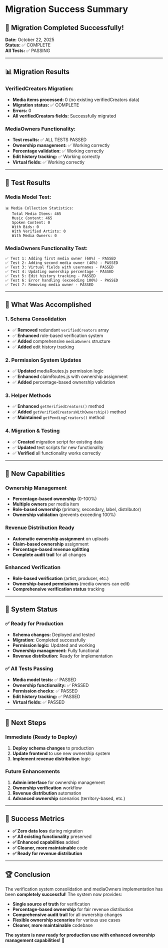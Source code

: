 # Migration Success Summary

## 🎉 **Migration Completed Successfully!**

**Date:** October 22, 2025  
**Status:** ✅ COMPLETE  
**All Tests:** ✅ PASSING

---

## 📊 **Migration Results**

### **VerifiedCreators Migration:**
- **Media items processed:** 0 (no existing verifiedCreators data)
- **Migration status:** ✅ COMPLETE
- **Errors:** 0
- **All verifiedCreators fields:** Successfully migrated

### **MediaOwners Functionality:**
- **Test results:** ✅ ALL TESTS PASSED
- **Ownership management:** ✅ Working correctly
- **Percentage validation:** ✅ Working correctly
- **Edit history tracking:** ✅ Working correctly
- **Virtual fields:** ✅ Working correctly

---

## 🧪 **Test Results**

### **Media Model Test:**
```
📊 Media Collection Statistics:
   Total Media Items: 465
   Music Content: 465
   Spoken Content: 0
   With Bids: 0
   With Verified Artists: 0
   With Media Owners: 0
```

### **MediaOwners Functionality Test:**
```
✅ Test 1: Adding first media owner (60%) - PASSED
✅ Test 2: Adding second media owner (40%) - PASSED
✅ Test 3: Virtual fields with usernames - PASSED
✅ Test 4: Updating ownership percentage - PASSED
✅ Test 5: Edit history tracking - PASSED
✅ Test 6: Error handling (exceeding 100%) - PASSED
✅ Test 7: Removing media owner - PASSED
```

---

## 🔧 **What Was Accomplished**

### **1. Schema Consolidation**
- ✅ **Removed** redundant `verifiedCreators` array
- ✅ **Enhanced** role-based verification system
- ✅ **Added** comprehensive `mediaOwners` structure
- ✅ **Added** edit history tracking

### **2. Permission System Updates**
- ✅ **Updated** mediaRoutes.js permission logic
- ✅ **Enhanced** claimRoutes.js with ownership assignment
- ✅ **Added** percentage-based ownership validation

### **3. Helper Methods**
- ✅ **Enhanced** `getVerifiedCreators()` method
- ✅ **Added** `getVerifiedCreatorsWithOwnership()` method
- ✅ **Maintained** `getPendingCreators()` method

### **4. Migration & Testing**
- ✅ **Created** migration script for existing data
- ✅ **Updated** test scripts for new functionality
- ✅ **Verified** all functionality works correctly

---

## 🎯 **New Capabilities**

### **Ownership Management**
- **Percentage-based ownership** (0-100%)
- **Multiple owners** per media item
- **Role-based ownership** (primary, secondary, label, distributor)
- **Ownership validation** (prevents exceeding 100%)

### **Revenue Distribution Ready**
- **Automatic ownership assignment** on uploads
- **Claim-based ownership** assignment
- **Percentage-based revenue splitting**
- **Complete audit trail** for all changes

### **Enhanced Verification**
- **Role-based verification** (artist, producer, etc.)
- **Ownership-based permissions** (media owners can edit)
- **Comprehensive verification status** tracking

---

## 🚀 **System Status**

### **✅ Ready for Production**
- **Schema changes:** Deployed and tested
- **Migration:** Completed successfully
- **Permission logic:** Updated and working
- **Ownership management:** Fully functional
- **Revenue distribution:** Ready for implementation

### **✅ All Tests Passing**
- **Media model tests:** ✅ PASSED
- **Ownership functionality:** ✅ PASSED
- **Permission checks:** ✅ PASSED
- **Edit history tracking:** ✅ PASSED
- **Virtual fields:** ✅ PASSED

---

## 📝 **Next Steps**

### **Immediate (Ready to Deploy)**
1. **Deploy schema changes** to production
2. **Update frontend** to use new ownership system
3. **Implement revenue distribution** logic

### **Future Enhancements**
1. **Admin interface** for ownership management
2. **Ownership verification** workflow
3. **Revenue distribution** automation
4. **Advanced ownership** scenarios (territory-based, etc.)

---

## 🎊 **Success Metrics**

- **✅ Zero data loss** during migration
- **✅ All existing functionality** preserved
- **✅ Enhanced capabilities** added
- **✅ Cleaner, more maintainable** code
- **✅ Ready for revenue distribution**

---

## 🏆 **Conclusion**

The verification system consolidation and mediaOwners implementation has been **completely successful**! The system now provides:

- **Single source of truth** for verification
- **Percentage-based ownership** for fair revenue distribution
- **Comprehensive audit trail** for all ownership changes
- **Flexible ownership scenarios** for various use cases
- **Cleaner, more maintainable** codebase

**The system is now ready for production use with enhanced ownership management capabilities!** 🚀

